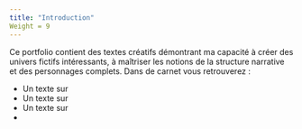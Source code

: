 ```yaml
---
title: "Introduction"
Weight = 9
---
```


Ce portfolio contient des textes créatifs démontrant ma capacité à créer des univers fictifs intéressants, à maîtriser les notions de la structure narrative et des personnages complets. 
Dans de carnet vous retrouverez :
  * Un texte sur
  * Un texte sur
  * Un texte sur
  * 




